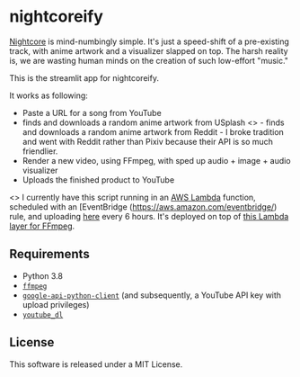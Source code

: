 # nightcoreify

[Nightcore](https://en.wikipedia.org/wiki/Nightcore) is mind-numbingly simple. It's just a speed-shift of a pre-existing track, with anime artwork and a visualizer slapped on top. The harsh reality is, we are wasting human minds on the creation of such low-effort "music."

This is the streamlit app for nightcoreify.

It works as following:
- Paste a URL for a song from YouTube
- finds and downloads a random anime artwork from USplash
<> - finds and downloads a random anime artwork from Reddit - I broke tradition and went with Reddit rather than Pixiv because their API is so much friendlier.
- Render a new video, using FFmpeg, with sped up audio + image + audio visualizer
- Uploads the finished product to YouTube

<> I currently have this script running in an [AWS Lambda](https://aws.amazon.com/lambda/) function, scheduled with an [EventBridge (https://aws.amazon.com/eventbridge/) rule, and uploading [here](https://youtube.com/c/nightcoreify) every 6 hours. It's deployed on top of [this Lambda layer for FFmpeg](https://github.com/serverlesspub/ffmpeg-aws-lambda-layer).



## Requirements
- Python 3.8
- [`ffmpeg`](https://ffmpeg.org)
- [`google-api-python-client`](https://github.com/googleapis/google-api-python-client) (and subsequently, a YouTube API key with upload privileges)
- [`youtube_dl`](https://github.com/ytdl-org/youtube-dl)


## License

This software is released under a MIT License.
